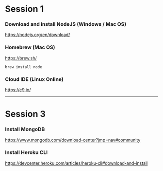 # Session 1
### Download and install NodeJS (Windows / Mac OS)

https://nodejs.org/en/download/

### Homebrew (Mac OS)


https://brew.sh/

```
brew install node
```

### Cloud IDE (Linux Online)

https://c9.io/


---


# Session 3
### Install MongoDB

https://www.mongodb.com/download-center?jmp=nav#community

### Install Heroku CLI

https://devcenter.heroku.com/articles/heroku-cli#download-and-install

